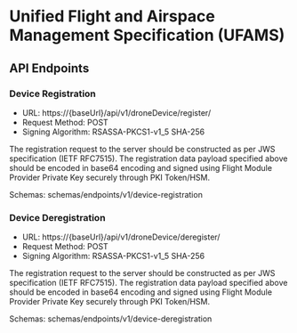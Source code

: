 # Unified Flight and Airspace Management Specification (UFAMS)

## API Endpoints

### Device Registration 

- URL: https://{baseUrl}/api/v1/droneDevice/register/<manufacturerBusinessIdentifier>
- Request Method: POST
- Signing Algorithm: RSASSA-PKCS1-v1_5 SHA-256

The registration request to the server should be constructed as per JWS specification (IETF RFC7515). The registration data payload specified above should be encoded in base64 encoding and signed using Flight Module Provider Private Key securely through PKI Token/HSM.

Schemas: schemas/endpoints/v1/device-registration

### Device Deregistration 
- URL: https://{baseUrl}/api/v1/droneDevice/deregister/<manufacturerBusinessIdentifier>
- Request Method: POST
- Signing Algorithm: RSASSA-PKCS1-v1_5 SHA-256

The registration request to the server should be constructed as per JWS specification (IETF RFC7515). The registration data payload specified above should be encoded in base64 encoding and signed using Flight Module Provider Private Key securely through PKI Token/HSM.

Schemas: schemas/endpoints/v1/device-deregistration

